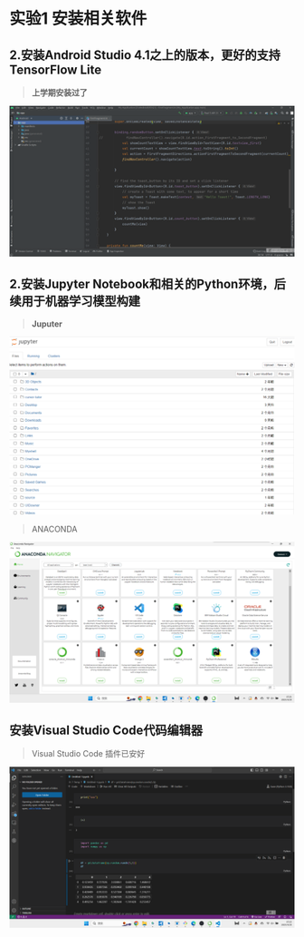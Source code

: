 # 实验1 安装相关软件

## 2.安装Android Studio 4.1之上的版本，更好的支持TensorFlow Lite

> **上学期安装过了**

<img src="pic\android.png"/>

## 2.安装Jupyter Notebook和相关的Python环境，后续用于机器学习模型构建

> **Juputer**

<img src="pic\Jupyter.png"/>

> ANACONDA

<img src="pic\ANACONDA.png"/>

## 安装Visual Studio Code代码编辑器

> Visual Studio Code 插件已安好

<img src="pic\VSC.png">